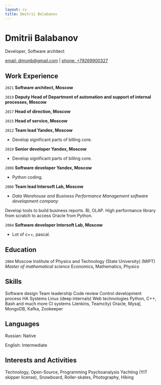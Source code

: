 ```yaml
---
layout: cv
title: Dmitrii Balabanov
---
```

# Dmitrii Balabanov
Developer, Software architect

<div id="webaddress">
<a href="mail:dimonb@gmail.com">email: dimonb@gmail.com</a>
| <a href="tel:+79269900327">phone: +79269900327</a>
</div>


## Work Experience
`2021`
__Software architect, Moscow__

`2019`
__Deputy Head of Department of automation and support of internal processes, Moscow__

`2017`
__Head of direction, Moscow__

`2015` 
__Head of service, Moscow__

`2012`
__Team lead Yandex, Moscow__

- Develop significant parts of billing core.

`2010`
__Senior developer Yandex, Moscow__

- Develop significant parts of billing core.

`2008`
__Software developer Yandex, Moscow__

- Python coding.

`2006`
__Team lead Intersoft Lab, Moscow__

- *Data Warehouse and Business Performance Management software development company*

Develop tools to build business reports. BI, OLAP. High performance library from scratch to access Oracle from Python.

`2004`
__Software developer Intersoft Lab, Moscow__

- Lot of c++, pascal.



## Education

`2004`
Moscow Institute of Physics and Technology (State University) (MIPT)
*Master of mathematical science*
Economics, Mathematics, Physics


## Skills
Software design
Team leadership
Code review
Control development process HA Systems
Linux (deep internals)
Web technologies
Python, C++, Bash and much more
CI systems (Jenkins, Teamcity)
Oracle, Mysql, MongoDB, Kafka, Zookeeper

## Languages

Russian: Native

English: Intermediate


## Interests and Activities

Technology, Open-Source, Programming
Psychoanalysis
Yachting (YIT skipper license), Snowboard, Roller-skates, Photography, Hiking




